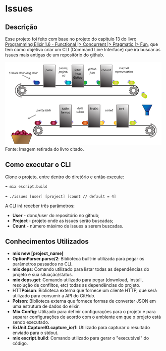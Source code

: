 # Issues

## Descrição

Esse projeto foi feito com base no projeto do capitulo 13 do livro [Programming Elixir 1.6 - Functional |> Concurrent |> Pragmatic |> Fun](https://www.amazon.com.br/Programming-Elixir-1-6-Dave-Thomas/dp/1680502999), que tem como objetivo criar um CLI (Command Line Interface) que irá buscar as issues mais antigas de um repositório do github.

![Imagem ilustrando como o código é estruturado](./images/project_illustration.png)
Fonte: Imagem retirada do livro citado.

## Como executar o CLI

Clone o projeto, entre dentro do diretório e então execute:

```shell
➜ mix escript.build

➜ ./issues [user] [project] [count // default = 4]
```

A CLI irá receber três parâmetros:

- **User** - dono/user do repositório no github;
- **Project** - projeto onde as issues serão buscadas;
- **Count** - número máximo de issues a serem buscadas.

## Conhecimentos Utilizados

- **mix new [project_name]**
- **OptionParser.parse/2**: Biblioteca built-in utilizada para pegar os parâmetros passados no CLI.
- **mix deps**: Comando utilizado para listar todas as dependências do projeto e sua situação/status.
- **mix deps.get**: Comando utilizado para pegar (download, install, resolução de conflitos, etc) todas as dependências do projeto.
- **HTTPoison**: Biblioteca externa que fornece um cliente HTTP, que será utilizado para consumir a API do GitHub.
- **Poison**: Biblioteca externa que fornece formas de converter JSON em uma estrutura de dados do elixir.
- **Mix.Config**: Utilizado para definir configurações para o projeto e para separar configurações de acordo com o ambiente em que o projeto está sendo executado.
- **ExUnit.CaptureIO.capture_io/1**: Utilizado para capturar o resultado enviado para o stdout.
- **mix escript.build**: Comando utilizado para gerar o "executável" do código.
